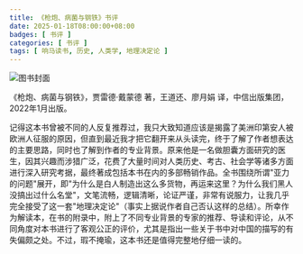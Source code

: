 ```yaml
---
title: 《枪炮、病菌与钢铁》书评
date: 2025-01-18T08:00:00+08:00
badges: [ 书评 ]
categories: [ 书评 ]
tags: [ 响马读书, 历史, 人类学, 地理决定论 ]
---
```


<div class="p-3 text-center">
  <img class="img-fluid" src="/images/2025/0118/book-cover.png" alt="图书封面">
</div>

《枪炮、病菌与钢铁》，贾雷德·戴蒙德 著，王道还、廖月娟 译，中信出版集团，2022年1月出版。

记得这本书曾被不同的人反复推荐过，我只大致知道应该是揭露了美洲印第安人被欧洲人征服的原因，但直到最近我才把它翻开来从头读完，终于了解了作者想表达的主要思路，同时也了解到作者的专业背景。原来他是一名做胆囊方面研究的医生，因其兴趣而涉猎广泛，花费了大量时间对人类历史、考古、社会学等诸多方面进行深入研究考据，最终著成包括本书在内的多部畅销作品。全书围绕所谓"亚力的问题"展开，即"为什么是白人制造出这么多货物，再运来这里？为什么我们黑人没搞出过什么名堂"，文笔流畅，逻辑清晰，论证严谨，非常有说服力，让我几乎完全接受了这一套"地理决定论"（事实上据说作者自己否认这样的总结）。所幸作为解读本，在书的附录中，附上了不同专业背景的专家的推荐、导读和评论，从不同角度对本书进行了客观公正的评价，尤其是指出一些关于书中对中国的描写的有失偏颇之处。不过，瑕不掩瑜，这本书还是值得完整地仔细一读的。

